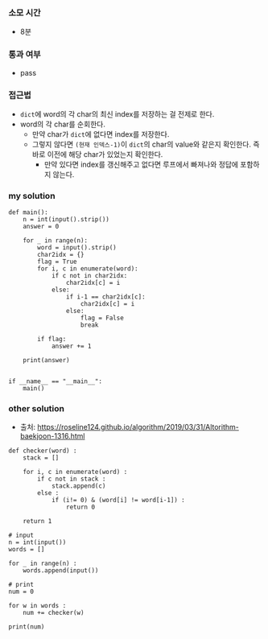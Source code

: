 ### 소모 시간
- 8분

### 통과 여부
- pass

### 접근법
- `dict`에 word의 각 char의 최신 index를 저장하는 걸 전제로 한다.
- word의 각 char를 순회한다.
    - 만약 char가 `dict`에 없다면 index를 저장한다.
    - 그렇지 않다면 `(현재 인덱스-1)`이 `dict`의 char의 value와 같은지 확인한다. 즉 바로 이전에 해당 char가 있었는지 확인한다.
        - 만약 있다면 index를 갱신해주고 없다면 루프에서 빠져나와 정답에 포함하지 않는다.

### my solution
```
def main():
    n = int(input().strip())
    answer = 0
    
    for _ in range(n):
        word = input().strip()
        char2idx = {}
        flag = True
        for i, c in enumerate(word):
            if c not in char2idx:
                char2idx[c] = i
            else:
                if i-1 == char2idx[c]:
                    char2idx[c] = i
                else:
                    flag = False
                    break
        
        if flag:
            answer += 1

    print(answer)

    
if __name__ == "__main__":
    main()
```

### other solution
- 출처: https://roseline124.github.io/algorithm/2019/03/31/Altorithm-baekjoon-1316.html
```
def checker(word) :
    stack = []
    
    for i, c in enumerate(word) : 
        if c not in stack : 
            stack.append(c)
        else : 
            if (i!= 0) & (word[i] != word[i-1]) :
                return 0
    
    return 1

# input
n = int(input())
words = []

for _ in range(n) : 
    words.append(input())

# print
num = 0 

for w in words :
    num += checker(w)
    
print(num)
```